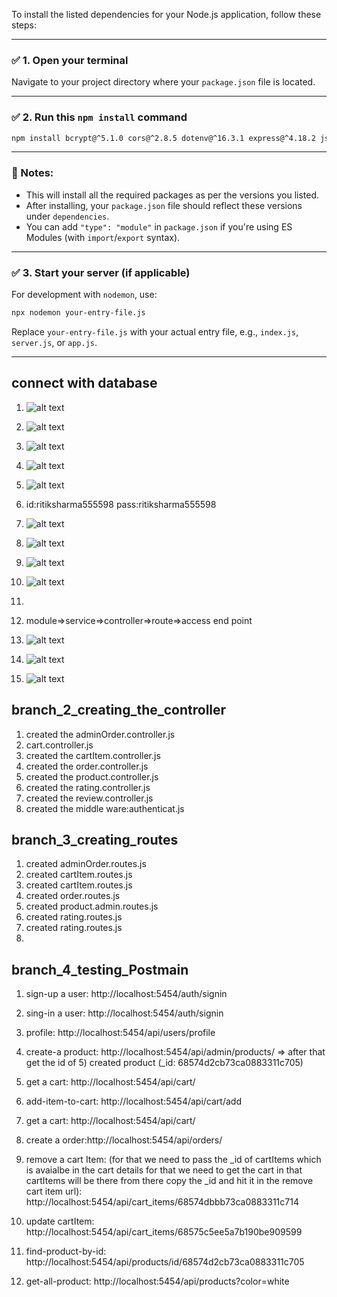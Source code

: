 To install the listed dependencies for your Node.js application, follow these steps:

---

### ✅ 1. **Open your terminal**

Navigate to your project directory where your `package.json` file is located.

---

### ✅ 2. **Run this `npm install` command**

```bash
npm install bcrypt@^5.1.0 cors@^2.8.5 dotenv@^16.3.1 express@^4.18.2 jsonwebtoken@^9.0.1 mongoose@^7.3.2 nodemon@^3.0.1 razorpay@^2.9.1 swagger-jsdoc@^6.2.8 swagger-ui-express@^5.0.0
```

---

### 📝 Notes:

* This will install all the required packages as per the versions you listed.
* After installing, your `package.json` file should reflect these versions under `dependencies`.
* You can add `"type": "module"` in `package.json` if you're using ES Modules (with `import`/`export` syntax).

---

### ✅ 3. **Start your server (if applicable)**

For development with `nodemon`, use:

```bash
npx nodemon your-entry-file.js
```

Replace `your-entry-file.js` with your actual entry file, e.g., `index.js`, `server.js`, or `app.js`.

---

## connect with database
1) ![alt text](image.png)
2) ![alt text](image-1.png)
3) ![alt text](image-2.png)
4) ![alt text](image-3.png)
5) ![alt text](image-4.png)
6) id:ritiksharma555598 pass:ritiksharma555598
7) ![alt text](image-5.png)
8) ![alt text](image-6.png)
9) ![alt text](image-7.png)
10) ![alt text](image-8.png)
11) 

12) module=>service=>controller=>route=>access end point
13) ![alt text](image-9.png)
14) ![alt text](image-10.png)
15) ![alt text](image-11.png)

## branch_2_creating_the_controller
1) created the adminOrder.controller.js
2) cart.controller.js
3) created the cartItem.controller.js
4) created the order.controller.js
5) created the product.controller.js
6) created the rating.controller.js
7) created the review.controller.js
8) created the middle ware:authenticat.js

## branch_3_creating_routes
1) created adminOrder.routes.js
2) created cartItem.routes.js
3) created cartItem.routes.js
4) created order.routes.js
5) created product.admin.routes.js
6) created rating.routes.js
7) created rating.routes.js
8) 
## branch_4_testing_Postmain 
1) sign-up a user: http://localhost:5454/auth/signin
2) sing-in a user: http://localhost:5454/auth/signin
3) profile: http://localhost:5454/api/users/profile
4) create-a product: http://localhost:5454/api/admin/products/ => after that get the id of 5) created product (_id: 68574d2cb73ca0883311c705)
6) get a cart: http://localhost:5454/api/cart/
7) add-item-to-cart: http://localhost:5454/api/cart/add
8) get a cart: http://localhost:5454/api/cart/
9) create a order:http://localhost:5454/api/orders/
10) remove a cart Item: (for that we need to pass the _id of cartItems which is avaialbe in the cart details for that we need to get the cart in that cartItems will be there from there copy the _id and hit it in the remove cart item url): http://localhost:5454/api/cart_items/68574dbbb73ca0883311c714

11) update cartItem: http://localhost:5454/api/cart_items/68575c5ee5a7b190be909599

12) find-product-by-id: http://localhost:5454/api/products/id/68574d2cb73ca0883311c705

13) get-all-product: http://localhost:5454/api/products?color=white
